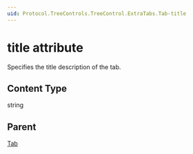 ```yaml
---
uid: Protocol.TreeControls.TreeControl.ExtraTabs.Tab-title
---
```


# title attribute

Specifies the title description of the tab.

## Content Type

string

## Parent

[Tab](xref:Protocol.TreeControls.TreeControl.ExtraTabs.Tab)
